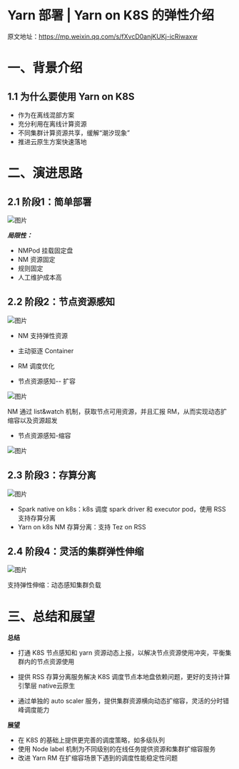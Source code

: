 # Yarn 部署 | Yarn on K8S 的弹性介绍

原文地址：https://mp.weixin.qq.com/s/fXvcD0anjKUKj-icRiwaxw



# 一、背景介绍

## 1.1 为什么要使用 Yarn on K8S

- 作为在离线混部方案
- 充分利用在离线计算资源
- 不同集群计算资源共享，缓解“潮汐现象”
- 推进云原生方案快速落地

# 二、演进思路

## 2.1 阶段1：简单部署

![图片](https://mmbiz.qpic.cn/mmbiz_png/QDdcCFX9vIdSDhepu5J8W2C20sP1jV9ABGUXFZvd0zqia05Z12nWxkuxPmS4et330AP1b6MtHej7d6WJWuCsicibA/640?wx_fmt=png&tp=webp&wxfrom=5&wx_lazy=1&wx_co=1)

***局限性：***

- NMPod 挂载固定盘
- NM 资源固定
- 规则固定
- 人工维护成本高

## 2.2 阶段2：节点资源感知

![图片](https://mmbiz.qpic.cn/mmbiz_png/QDdcCFX9vIdSDhepu5J8W2C20sP1jV9AtH2QA5ib6qLNYId4icibbPic3gFfDCSic7zibXM8P8Pic1oeV5PKV1bqNANVg/640?wx_fmt=png&tp=webp&wxfrom=5&wx_lazy=1&wx_co=1)

- NM 支持弹性资源
- 主动驱逐 Container
- RM 调度优化



- 节点资源感知-- 扩容

![图片](https://mmbiz.qpic.cn/mmbiz_png/QDdcCFX9vIdSDhepu5J8W2C20sP1jV9AlgciadZmcGrSq9UQh5qEBge90hXzoo3JFREf3Fn8QblD7Sm87HLic0lg/640?wx_fmt=png&tp=webp&wxfrom=5&wx_lazy=1&wx_co=1)

NM 通过 list&watch 机制，获取节点可用资源，并且汇报 RM，从而实现动态扩缩容以及资源超发

- 节点资源感知-缩容

![图片](https://mmbiz.qpic.cn/mmbiz_png/QDdcCFX9vIdSDhepu5J8W2C20sP1jV9ApW199HONBYBneDgrbuGxuFpuPME5tTEhQDWp1DEX1tb9PpMolVZMZQ/640?wx_fmt=png&tp=webp&wxfrom=5&wx_lazy=1&wx_co=1)

## 2.3 阶段3：存算分离

![图片](https://mmbiz.qpic.cn/mmbiz_png/QDdcCFX9vIdSDhepu5J8W2C20sP1jV9AkPticrOxOVdianOC3pJPtRR4Y6TCvDHHIjCv5NCdCvzqKn7wicP2MUxjw/640?wx_fmt=png&tp=webp&wxfrom=5&wx_lazy=1&wx_co=1)

- Spark native on k8s：k8s 调度 spark driver 和 executor pod，使用 RSS 支持存算分离
- Yarn on k8s NM 存算分离：支持 Tez on RSS

## 2.4 阶段4：灵活的集群弹性伸缩

![图片](https://mmbiz.qpic.cn/mmbiz_png/QDdcCFX9vIdSDhepu5J8W2C20sP1jV9AibdnXClRgSiazkKty2wSuCKzAfTy3ia0oQ27yg7BE1sibxaHpbyN7fCLjw/640?wx_fmt=png&tp=webp&wxfrom=5&wx_lazy=1&wx_co=1)

支持弹性伸缩：动态感知集群负载

# 三、总结和展望

**总结**

- 打通 K8S 节点感知和 yarn 资源动态上报，以解决节点资源使用冲突，平衡集群内的节点资源使用

- 提供 RSS 存算分离服务解决 K8S 调度节点本地盘依赖问题，更好的支持计算引擎层 native云原生

- 通过单独的 auto scaler 服务，提供集群资源横向动态扩缩容，灵活的分时错峰调度能力

  

**展望**

- 在 K8S 的基础上提供更完善的调度策略，如多级队列
- 使用 Node label 机制为不同级别的在线任务提供资源和集群扩缩容服务
- 改进 Yarn RM 在扩缩容场景下遇到的调度性能稳定性问题